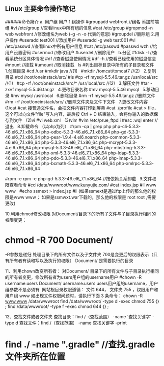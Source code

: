 ## Linux 主要命令操作笔记

######命令简介
a. 用户组 用户
1.组操作
#groupadd  webfront //组名  添加前端组
#vi /etc/group //查看linux中所有组的信息
#cat /etc/group 
#gropmod -n web webfront //修改组名为web (-g -n -o 代表的意思)
#groupdel //删除组
2.用户操作
#useradd test001  //添加用户
#useradd -g web test001
#vi /etc/passwd //查看linux中所有用户信息
#cat /etc/passwd
#passwd wzh //给用户设置密码
#usermod //修改用户
#userdel //删除用户
 
b.分区
#fdisk -l  //查看系统分区具体情况
#df   //查看磁盘使用情况
#df -h //查看已经使用的磁盘信息
#mount  //挂载
#umount  //取消挂载
 
ls #列出目标目录中所有的子目录和文件
 
1.创建目录
#cd /usr
#mkdir java //(1)
 
#mkdir /tomcat/tomcat7 //(2)
 
2.复制目录
#cd /root/oneinstack/src/
#ls
#cp -rf mysql-5.5.46.tar.gz /usr/local/src //(1)
 
#cp -rf /root/oneinstack/src/* /usr/local/src  //(2)
 
3.解压文件
#tar -zxvf mysql-5.5.46.tar.gz
 
4.更改目录名称 
#mv mysql-5.5.46 mysql
 
5.移动目录
#mv mysql /usr/local
 
6.删除目录
#rm -rf mysql-5.5.46.tar.gz    //删除文件
#rm -rf /root/oneinstack/src/  //删除文件夹及文件下文件
 
7.更改文件内容
(1)cat 
#cat 接普通文件名，会把文件内容打印到屏幕
#cat ./profile
#cat > file，这个可以向文件"file"写入内容，最后按 Ctrl + D 结束输入，会将你输入的数据保存到文件
 
(2)vi 
#vi web.xml
 
(3)vim
#vim /etc/prue_ftpd
i
#esc 
:wq! enter  //退出
 
8.卸载命令  （以php为列）
#rpm -qa | grep php
php-cli-5.3.3-46.el6_7.1.x86_64
php-odbc-5.3.3-46.el6_7.1.x86_64
php-gd-5.3.3-46.el6_7.1.x86_64
php-pear-1.9.4-4.el6.noarch
php-common-5.3.3-46.el6_7.1.x86_64
php-5.3.3-46.el6_7.1.x86_64
php-mcrypt-5.3.3-4.el6.x86_64
php-mysql-5.3.3-46.el6_7.1.x86_64
php-mbstring-5.3.3-46.el6_7.1.x86_64
php-xml-5.3.3-46.el6_7.1.x86_64
php-ldap-5.3.3-46.el6_7.1.x86_64
php-pdo-5.3.3-46.el6_7.1.x86_64
php-imap-5.3.3-46.el6_7.1.x86_64
php-bcmath-5.3.3-46.el6_7.1.x86_64
php-xmlrpc-5.3.3-46.el6_7.1.x86_64

#rpm -e rpm -e php-gd-5.3.3-46.el6_7.1.x86_64 //按依赖关系卸载
 
9.文件权限查看命令
#cd /data/wwwroot/www.kunyujie.com/
#cat index.jsp
#ll
www www 
 
#echo ssmext > index.jsp
#ll
(如果ssmext是通过ftp上传的那么他的权限是www  www；
如果是ssmwxt.war下载的，那么他的权限是 root  root ,需要更改)

10.利用chmod修改权限
对Document/目录下的所有子文件与子目录执行相同的权限变更：
# chmod -R 700 Document/
-R参数是递归 处理目录下的所有文件以及子文件夹
700是变更后的权限表示（只有所有者有读和写以及执行的权限）
Document/ 是需要执行的目录

11、利用chown改变所有者：
对Document/ 目录下的所有文件与子目录执行相同的所有者变更，修改所有者为users用户组的username用户
#chown -R username:users Document/
username:users users用户组的username，用户组参数不是必须有 
网站根目录权限遵循：
文件 644， 文件夹 755 ，权限用户和用户组 www
如出现文件权限问题时，请执行下面 3 条命令：
chown -R www.www /data/wwwroot
find /data/wwwroot/ -type d -exec chmod 755 {} \;
find /data/wwwroot/ -type f -exec chmod 644 {} \;

12、查找文件或者文件夹
查找目录：find /（查找范围） -name '查找关键字' -type d 查找文件：find /（查找范围） -name 查找关键字 -print

#  find ./ -name ".gradle"   //查找.gradle文件夹所在位置

 
